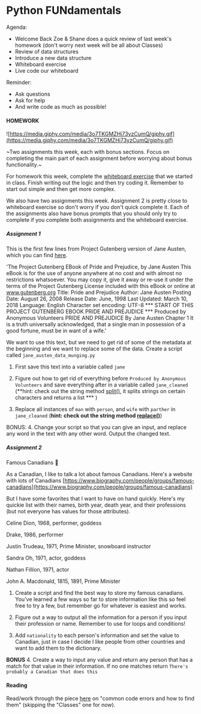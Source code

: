 # Python FUNdamentals
 
Agenda:
- Welcome Back Zoe & Shane does a quick review of last week's homework (don't worry next week will be all about Classes)
- Review of data structures 
- Introduce a new data structure
- Whiteboard exercise
- Live code our whiteboard

Reminder:
- Ask questions
- Ask for help
- And write code as much as possible!

#### HOMEWORK
![https://media.giphy.com/media/3o7TKGMZHi73yzCumQ/giphy.gif](https://media.giphy.com/media/3o7TKGMZHi73yzCumQ/giphy.gif)

~Two assignments this week, each with bonus sections. Focus on completing the main part of each assignment before worrying about bonus functionality.~

For homework this week, complete the [whiteboard exercise](whiteboard_exercise.md) that we started in class. Finish writing out the logic and then try coding it. Remember to start out simple and then get more complex.

We also have two assignments this week. Assignment 2 is pretty close to whiteboard exercise so don't worry if you don't quick complete it. Each of the assignments also have bonus prompts that you should only try to complete if you complete both assignments and the whiteboard exercise.

##### Assignment 1
This is the first few lines from Project Gutenberg version of Jane Austen, which you can find [here](https://www.gutenberg.org/files/1342/1342-0.txt).

'The Project Gutenberg EBook of Pride and Prejudice, by Jane Austen This eBook is for the use of anyone anywhere at no cost and with almost no restrictions whatsoever.  You may copy it, give it away or re-use it under the terms of the Project Gutenberg License included with this eBook or online at www.gutenberg.org Title: Pride and Prejudice Author: Jane Austen Posting Date: August 26, 2008 Release Date: June, 1998 Last Updated: March 10, 2018 Language: English Character set encoding: UTF-8 *** START OF THIS PROJECT GUTENBERG EBOOK PRIDE AND PREJUDICE *** Produced by Anonymous Volunteers PRIDE AND PREJUDICE By Jane Austen Chapter 1 It is a truth universally acknowledged, that a single man in possession of a good fortune, must be in want of a wife.'


We want to use this text, but we need to get rid of some of the metadata at the beginning and we want to replace some of the data. Create a script called `jane_austen_data_munging.py`

1. First save this text into a variable called `jane`

1. Figure out how to get rid of everything before `Produced by Anonymous Volunteers` and save everything after in a variable called `jane_cleaned` (**hint: check out the string method [split()](https://www.w3schools.com/python/ref_string_split.asp), it splits strings on certain characters and returns a list *** )

1. Replace all instances of `man` with `person`, and `wife` with `parther` in `jane_cleaned` (**hint: check out the string method [replace()](https://www.w3schools.com/python/ref_string_replace.asp)**)

BONUS:
4. Change your script so that you can give an input, and replace any word in the text with any other word. Output the changed text. 

##### Assignment 2

Famous Canadians 🍁

As a Canadian, I like to talk a lot about famous Canadians. Here's a website with lots of Canadians [https://www.biography.com/people/groups/famous-canadians](https://www.biography.com/people/groups/famous-canadians)

But I have some favorites that I want to have on hand quickly. Here's my quickie list with their names, birth year, death year, and their professions (but not everyone has values for those attributes).

Celine Dion, 1968, performer, goddess

Drake, 1986, performer

Justin Trudeau, 1971, Prime Minister, snowboard instructor

Sandra Oh, 1971, actor, goddess

Nathan Fillion, 1971, actor

John A. Macdonald, 1815, 1891, Prime Minister


1. Create a script and find the best way to store my famous canadians. You've learned a few ways so far to store information like this so feel free to try a few, but remember go for whatever is easiest and works.

2. Figure out a way to output all the information for a person if you input their profession or name. Remember to use for loops and conditions!

3. Add `nationality` to each person's information and set the value to Canadian, just in case I decide I like people from other countries and want to add them to the dictionary.

**BONUS**
4. Create a way to input any value and return any person that has a match for that value in their information. If no one matches return `There's probably a Canadian that does this`

#### Reading

Read/work through the piece [here](https://humanitiesprogramming.github.io/exercises/python-debugging/) on "common code errors and how to find them" (skipping the "Classes" one for now).

